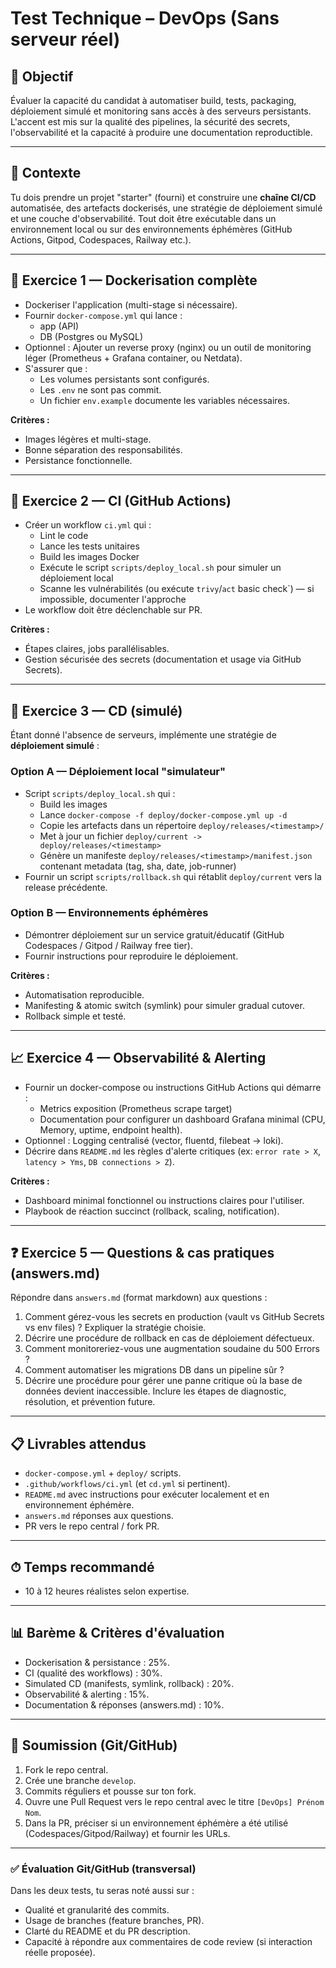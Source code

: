 # Test Technique – DevOps (Sans serveur réel)

## 🎯 Objectif
Évaluer la capacité du candidat à automatiser build, tests, packaging, déploiement simulé et monitoring sans accès à des serveurs persistants. L'accent est mis sur la qualité des pipelines, la sécurité des secrets, l'observabilité et la capacité à produire une documentation reproductible.

---

## 🚩 Contexte
Tu dois prendre un projet "starter" (fourni) et construire une **chaîne CI/CD** automatisée, des artefacts dockerisés, une stratégie de déploiement simulé et une couche d'observabilité. Tout doit être exécutable dans un environnement local ou sur des environnements éphémères (GitHub Actions, Gitpod, Codespaces, Railway etc.).

---

## 🧩 Exercice 1 — Dockerisation complète
- Dockeriser l'application (multi-stage si nécessaire).
- Fournir `docker-compose.yml` qui lance :
  - app (API)
  - DB (Postgres ou MySQL)
- Optionnel : Ajouter un reverse proxy (nginx) ou un outil de monitoring léger (Prometheus + Grafana container, ou Netdata).
- S'assurer que :
  - Les volumes persistants sont configurés.
  - Les `.env` ne sont pas commit.
  - Un fichier `env.example` documente les variables nécessaires.

**Critères :**
- Images légères et multi-stage.
- Bonne séparation des responsabilités.
- Persistance fonctionnelle.

---

## 🔁 Exercice 2 — CI (GitHub Actions)
- Créer un workflow `ci.yml` qui :
  - Lint le code
  - Lance les tests unitaires
  - Build les images Docker
  - Exécute le script `scripts/deploy_local.sh` pour simuler un déploiement local
  - Scanne les vulnérabilités (ou exécute `trivy`/`act` basic check`) — si impossible, documenter l'approche
- Le workflow doit être déclenchable sur PR.

**Critères :**
- Étapes claires, jobs parallélisables.
- Gestion sécurisée des secrets (documentation et usage via GitHub Secrets).

---

## 🚀 Exercice 3 — CD (simulé)
Étant donné l'absence de serveurs, implémente une stratégie de **déploiement simulé** :

### Option A — Déploiement local "simulateur"
- Script `scripts/deploy_local.sh` qui :
  - Build les images
  - Lance `docker-compose -f deploy/docker-compose.yml up -d`
  - Copie les artefacts dans un répertoire `deploy/releases/<timestamp>/`
  - Met à jour un fichier `deploy/current -> deploy/releases/<timestamp>`
  - Génère un manifeste `deploy/releases/<timestamp>/manifest.json` contenant metadata (tag, sha, date, job-runner)
- Fournir un script `scripts/rollback.sh` qui rétablit `deploy/current` vers la release précédente.

### Option B — Environnements éphémères
- Démontrer déploiement sur un service gratuit/éducatif (GitHub Codespaces / Gitpod / Railway free tier).
- Fournir instructions pour reproduire le déploiement.

**Critères :**
- Automatisation reproducible.
- Manifesting & atomic switch (symlink) pour simuler gradual cutover.
- Rollback simple et testé.

---

## 📈 Exercice 4 — Observabilité & Alerting
- Fournir un docker-compose ou instructions GitHub Actions qui démarre :
  - Metrics exposition (Prometheus scrape target)
  - Documentation pour configurer un dashboard Grafana minimal (CPU, Memory, uptime, endpoint health).
- Optionnel : Logging centralisé (vector, fluentd, filebeat → loki).
- Décrire dans `README.md` les règles d'alerte critiques (ex: `error rate > X`, `latency > Yms`, `DB connections > Z`).

**Critères :**
- Dashboard minimal fonctionnel ou instructions claires pour l'utiliser.
- Playbook de réaction succinct (rollback, scaling, notification).

---

## ❓ Exercice 5 — Questions & cas pratiques (answers.md)
Répondre dans `answers.md` (format markdown) aux questions :
1. Comment gérez-vous les secrets en production (vault vs GitHub Secrets vs env files) ? Expliquer la stratégie choisie.
2. Décrire une procédure de rollback en cas de déploiement défectueux.
3. Comment monitoreriez-vous une augmentation soudaine du 500 Errors ?
4. Comment automatiser les migrations DB dans un pipeline sûr ?
5. Décrire une procédure pour gérer une panne critique où la base de données devient inaccessible. Inclure les étapes de diagnostic, résolution, et prévention future.

---

## 📋 Livrables attendus
- `docker-compose.yml` + `deploy/` scripts.
- `.github/workflows/ci.yml` (et `cd.yml` si pertinent).
- `README.md` avec instructions pour exécuter localement et en environnement éphémère.
- `answers.md` réponses aux questions.
- PR vers le repo central / fork PR.

---

## ⏱ Temps recommandé
- 10 à 12 heures réalistes selon expertise.

---

## 📊 Barème & Critères d'évaluation
- Dockerisation & persistance : 25%.
- CI (qualité des workflows) : 30%.
- Simulated CD (manifests, symlink, rollback) : 20%.
- Observabilité & alerting : 15%.
- Documentation & réponses (answers.md) : 10%.

---

## 🚀 Soumission (Git/GitHub)
1. Fork le repo central.
2. Crée une branche `develop`.
3. Commits réguliers et pousse sur ton fork.
4. Ouvre une Pull Request vers le repo central avec le titre `[DevOps] Prénom Nom`.
5. Dans la PR, préciser si un environnement éphémère a été utilisé (Codespaces/Gitpod/Railway) et fournir les URLs.

---

### ✅ Évaluation Git/GitHub (transversal)
Dans les deux tests, tu seras noté aussi sur :
- Qualité et granularité des commits.
- Usage de branches (feature branches, PR).
- Clarté du README et du PR description.
- Capacité à répondre aux commentaires de code review (si interaction réelle proposée).
